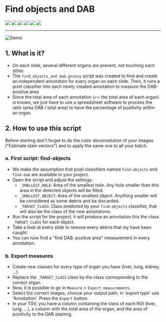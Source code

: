 # Find objects and DAB

<div id="shields">
    <img class="modality ihc" src="https://img.shields.io/badge/modality-IHC-fc8803">
    <a href="https://github.com/MontpellierRessourcesImagerie/qupath_scripts/tree/main/find-objects-and-dab"><img class="scripts" src="https://img.shields.io/badge/code-Groovy-6495ED?logo=github"></a>
    <img class="version" src="https://img.shields.io/badge/qupath_version-0.5.1-ffee00">
    <a style="vertical-align: top;" href="https://github.com/MontpellierRessourcesImagerie/qupath_scripts/issues"><img src='https://img.shields.io/github/issues/MontpellierRessourcesImagerie/qupath_scripts'></a>
    <img class="project" src="https://img.shields.io/badge/project-%232018-cd1818?logo=redmine">
    <img class="status" src="https://img.shields.io/badge/status-deployed-6495ED">
</div>

-------------

<img alt="Demo" src="https://dev.mri.cnrs.fr/attachments/download/3405/find-obj-dab.gif">

## 1. What is it?

- On each slide, several different organs are present, not touching each other.
- The `find_objects_and_dab.groovy` script was created to find and create an independent annotation for every organ on each slide. Then, it runs a pixel classifier into each newly created annotation to measure the DAB-positive area.
- Since the total area of each annotation (== the total area of each organ) is known, we just have to use a spreadsheet software to process the ratio (area DAB / total area) to have the percentage of positivity within an organ.

## 2. How to use this script

Before starting don't forget to do the color deconvolution of your images ("Estimate stain vectors") and to apply the same one to all your batch.

### a. First script: find-objects

- We make the assumption that pixel classifiers named `find-objects` and `find-dab` are available in your project.
- Open the script and adjust the settings:
    - `_SMALLEST_HOLE`: Area of the smallest hole. Any hole smaller than this area in the detected objects will be filled.
    - `_SMALLEST_OBJECT`: Area of the smallest object. Anything smaller will be considered as some debris and be discarded.
    - `_TARGET_CLASS`: Class predicted by your `find-objects` classifier, that will also be the class of the new annotations.
- Run the script for the project, it will produce an annotation this the class `_TARGET_CLASS` for each object.
- Take a look at every slide to remove every debris that my have been caught.
- You can now find a "find DAB: positive area" measurement in every annotation.

### b. Export measures

- Create new classes for every type of organ you have (liver, lung, kidney, ...)
- Replace the `_TARGET_CLASS` class by the class corresponding to the correct organ.
- Now, it is possible to go in `Measure` > `Export measurements`.
- Select the correct images, choose your output path, in 'export type' use 'Annotation'. Press the `Export` button.
- In your TSV, you have a column containing the class of each ROI (liver, lung, ...), a column with the total area of the organ, and the area of positivity to the DAB staining.
